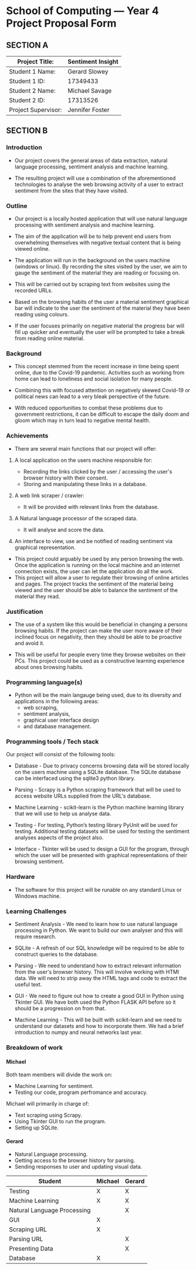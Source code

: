 # School of Computing &mdash; Year 4 Project Proposal Form


## SECTION A


|Project Title:       | Sentiment Insight |
|---------------------|-------------------|
|Student 1 Name:      | Gerard Slowey     |
|Student 1 ID:        | 17349433          |
|Student 2 Name:      | Michael Savage    |
|Student 2 ID:        | 17313526          |
|Project Supervisor:  | Jennifer Foster   |


## SECTION B


### Introduction

- Our project covers the general areas of data extraction, natural language processing, sentiment analysis and machine learning. 

- The resulting project will use a combination of the aforementioned technologies to analyse the web browsing activity of a user to extract sentiment from the sites that they have visited.

### Outline

- Our project is a locally hosted application that will use natural language processing with sentiment analysis and machine learning. 

- The aim of the application will be to help prevent end users from overwhelming themselves with negative textual content that is being viewed online.

- The application will run in the background on the users machine (windows or linux). By recording the sites visited by the user, we aim to gauge the sentiment of the material they are reading or focusing on. 

- This will be carried out by scraping text from websites using the recorded URLs.

- Based on the browsing habits of the user a material sentiment graphical bar will indicate to the user the sentiment of the material they have been reading using colours. 

- If the user focuses primarily on negative material the progress bar will fill up quicker and eventually the user will be prompted to take a break from reading online material. 

### Background

- This concept stemmed from the recent increase in time being spent online, due to the Covid-19 pandemic. Activities such as working from home can lead to loneliness and social isolation for many people. 

- Combining this with focused attention on negatively skewed Covid-19 or political news can lead to a very bleak perspective of the future.

- With reduced opportunities to combat these problems due to government restrictions, it can be difficult to escape the daily doom and gloom which may in turn lead to negative mental health.

### Achievements

- There are several main functions that our project will offer: 

1. A local application on the users machine responsible for:
    - Recording the links clicked by the user / accessing the user's browser history with their consent.
    - Storing and manipulating these links in a database.

2. A web link scraper / crawler:
    - It will be provided with relevant links from the database.

3. A Natural language processor of the scraped data. 
    - It will analyse and score the data.

4. An interface to view, use and be notified of reading sentiment via graphical representation.


- This project could arguably be used by any person browsing the web. Once the application is running on the local machine and an internet connection exists, the user can let the application do all the work.
- This project will allow a user to regulate their browsing of online articles and pages. The project tracks the sentiment of the material being viewed and the user should be able to balance the sentiment of the material they read. 

### Justification


- The use of a system like this would be beneficial in changing a persons browsing habits. If the project can make the user more aware of their inclined focus on negativity, then they should be able to be proactive and avoid it.

- This will be useful for people every time they browse websites on their PCs. This project could be used as a constructive learning experience about ones browsing habits.

### Programming language(s)

- Python will be the main langauge being used, due to its diversity and applications in the following areas:
    - web scraping, 
    - sentiment analysis, 
    - graphical user interface design
    - and database management.

### Programming tools / Tech stack

Our project will consist of the following tools:
- Database - Due to privacy concerns browsing data will be stored locally on the users machine using a SQLite database. The SQLite database can be interfaced using the sqlite3 python library.

- Parsing - Scrapy is a Python scraping framework that will be used to access website URLs supplied from the URL's database.

- Machine Learning - scikit-learn is the Python machine learning library that we will use to help us analyse data. 

- Testing - For testing, Python’s testing library PyUnit will be used for testing. Additional testing datasets will be used for testing the sentiment analyses aspects of the project also.

- Interface - Tkinter will be used to design a GUI for the program, through which the user will be presented with graphical representations of their browsing sentiment.

### Hardware

- The software for this project will be runable on any standard Linux or Windows machine.

### Learning Challenges

- Sentiment Analysis - We need to learn how to use natural language processing in Python. We want to build our own analyser and this will require research.

- SQLite - A refresh of our SQL knowledge will be required to be able to construct queries to the database.

- Parsing - We need to understand how to extract relevant information from the user's browser history. This will involve working with HTMl data. We will need to strip away the HTML tags and code to extract the useful text.

- GUI - We need to figure out how to create a good GUI in Python using Tkinter GUI. We have both used the Python FLASK API before so it should be a progression on from that.

- Machine Learning - This will be built with scikit-learn and we need to understand our datasets and how to incorporate them. We had a brief introduction to numpy and neural networks last year.

### Breakdown of work

#### Michael

Both team members will divide the work on:
- Machine Learning for sentiment.
- Testing our code, program perfromance and accuracy.

Michael will primarily in charge of:
- Text scraping using Scrapy.
- Using Tkinter GUI to run the program.
- Setting up SQLite.

#### Gerard

- Natural Language processing.
- Getting access to the browser history for parsing.
- Sending responses to user and updating visual data.


| Student                       |Michael            | Gerard            |
|-------------------------------|-------------------|-------------------|
| Testing                       |         X         |         X         |
| Machine Learning              |         X         |         X         |
| Natural Language Processing   |                   |         X         |
| GUI                           |         X         |                   |
| Scraping URL                  |         X         |                   |
| Parsing URL                   |                   |         X         |
| Presenting Data               |                   |         X         |
| Database                      |         X         |                   |
